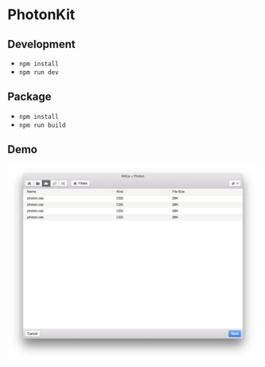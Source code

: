 # PhotonKit

## Development

- `npm install`
- `npm run dev`

## Package

- `npm install`
- `npm run build`

## Demo

![](./docs/screenshot.png)